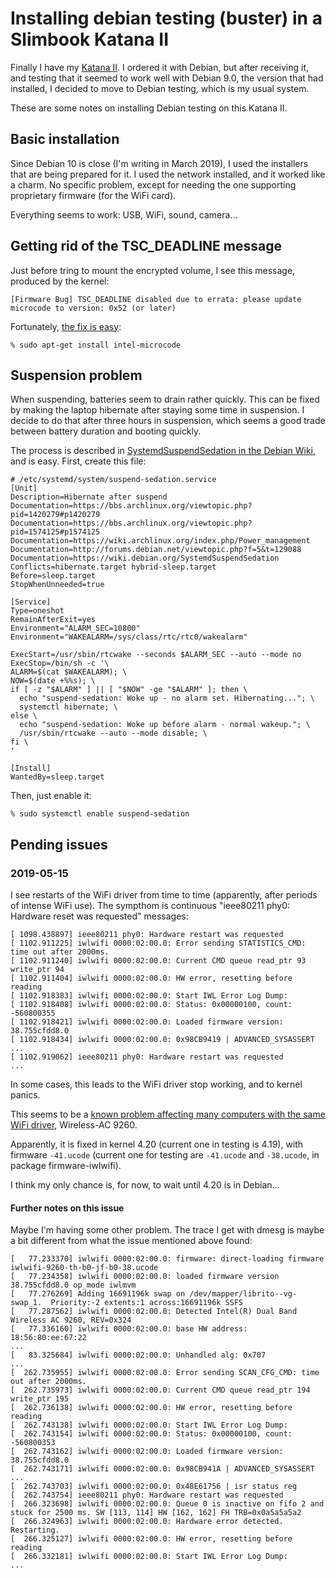 # Installing debian testing (buster) in a Slimbook Katana II

Finally I have my [Katana II](https://slimbook.es/en/katana-ii-the-ultrabook-aluminum).
I ordered it with Debian, but after receiving it, and testing that it
seemed to work well with Debian 9.0, the version that had installed,
I decided to move to Debian testing, which is my usual system.

These are some notes on installing Debian testing on this Katana II.

## Basic installation

Since Debian 10 is close (I'm writing in March 2019),
I used the installers that are being prepared for it.
I used the network installed, and it worked like a charm.
No specific problem, except for needing the one supporting
proprietary firmware (for the WiFi card).

Everything seems to work: USB, WiFi, sound, camera...

## Getting rid of the TSC_DEADLINE message

Just before tring to mount the encrypted volume, I see this message,
produced by the kernel:

```
[Firmware Bug] TSC_DEADLINE disabled due to errata: please update
microcode to version: 0x52 (or later)
```

Fortunately, [the fix is easy](https://unix.stackexchange.com/questions/410854/tsc-deadline-disabled-due-to-errata#410873):

```
% sudo apt-get install intel-microcode
```

## Suspension problem

When suspending, batteries seem to drain rather quickly.
This can be fixed by making the laptop hibernate after staying
some time in suspension. I decide to do that after three hours in
suspension, which seems a good trade between battery duration and
booting quickly.

The process is described in
[SystemdSuspendSedation in the Debian Wiki](https://wiki.debian.org/SystemdSuspendSedation), and is easy. First, create this file:

```
# /etc/systemd/system/suspend-sedation.service
[Unit]
Description=Hibernate after suspend
Documentation=https://bbs.archlinux.org/viewtopic.php?pid=1420279#p1420279
Documentation=https://bbs.archlinux.org/viewtopic.php?pid=1574125#p1574125
Documentation=https://wiki.archlinux.org/index.php/Power_management
Documentation=http://forums.debian.net/viewtopic.php?f=5&t=129088
Documentation=https://wiki.debian.org/SystemdSuspendSedation
Conflicts=hibernate.target hybrid-sleep.target
Before=sleep.target
StopWhenUnneeded=true

[Service]
Type=oneshot
RemainAfterExit=yes
Environment="ALARM_SEC=10800"
Environment="WAKEALARM=/sys/class/rtc/rtc0/wakealarm"

ExecStart=/usr/sbin/rtcwake --seconds $ALARM_SEC --auto --mode no
ExecStop=/bin/sh -c '\
ALARM=$(cat $WAKEALARM); \
NOW=$(date +%%s); \
if [ -z "$ALARM" ] || [ "$NOW" -ge "$ALARM" ]; then \
  echo "suspend-sedation: Woke up - no alarm set. Hibernating..."; \
  systemctl hibernate; \
else \
  echo "suspend-sedation: Woke up before alarm - normal wakeup."; \
  /usr/sbin/rtcwake --auto --mode disable; \
fi \
'

[Install]
WantedBy=sleep.target
```

Then, just enable it:

```
% sudo systemctl enable suspend-sedation
```

## Pending issues

### 2019-05-15

I see restarts of the WiFi driver from time to time
(apparently, after periods of intense WiFi use).
The sympthom is continuous "ieee80211 phy0: Hardware reset was requested"
messages:

```
[ 1098.438897] ieee80211 phy0: Hardware restart was requested
[ 1102.911225] iwlwifi 0000:02:00.0: Error sending STATISTICS_CMD: time out after 2000ms.
[ 1102.911240] iwlwifi 0000:02:00.0: Current CMD queue read_ptr 93 write_ptr 94
[ 1102.911404] iwlwifi 0000:02:00.0: HW error, resetting before reading
[ 1102.918383] iwlwifi 0000:02:00.0: Start IWL Error Log Dump:
[ 1102.918408] iwlwifi 0000:02:00.0: Status: 0x00000100, count: -560800355
[ 1102.918421] iwlwifi 0000:02:00.0: Loaded firmware version: 38.755cfdd8.0
[ 1102.918434] iwlwifi 0000:02:00.0: 0x98CB9419 | ADVANCED_SYSASSERT
...
[ 1102.919062] ieee80211 phy0: Hardware restart was requested
...
```

In some cases, this leads to the WiFi driver stop working, and to kernel panics.

This seems to be a [known problem affecting many computers with the same WiFi driver](https://bugzilla.kernel.org/show_bug.cgi?id=201713), Wireless-AC 9260.

Apparently, it is fixed in kernel 4.20 (current one in testing is 4.19),
with firmware `-41.ucode` (current one for testing are `-41.ucode`
and `-38.ucode`, in package firmware-iwlwifi).

I think my only chance is, for now, to wait until 4.20 is in Debian...

#### Further notes on this issue

Maybe I'm having some other problem. The trace I get with dmesg is
maybe a bit different from what the issue mentioned above found:

```
[   77.233370] iwlwifi 0000:02:00.0: firmware: direct-loading firmware iwlwifi-9260-th-b0-jf-b0-38.ucode
[   77.234358] iwlwifi 0000:02:00.0: loaded firmware version 38.755cfdd8.0 op_mode iwlmvm
[   77.276269] Adding 16691196k swap on /dev/mapper/librito--vg-swap_1.  Priority:-2 extents:1 across:16691196k SSFS
[   77.287562] iwlwifi 0000:02:00.0: Detected Intel(R) Dual Band Wireless AC 9260, REV=0x324
[   77.336160] iwlwifi 0000:02:00.0: base HW address: 18:56:80:ee:67:22
...
[   83.325684] iwlwifi 0000:02:00.0: Unhandled alg: 0x707
...
[  262.735955] iwlwifi 0000:02:00.0: Error sending SCAN_CFG_CMD: time out after 2000ms.
[  262.735973] iwlwifi 0000:02:00.0: Current CMD queue read_ptr 194 write_ptr 195
[  262.736138] iwlwifi 0000:02:00.0: HW error, resetting before reading
[  262.743138] iwlwifi 0000:02:00.0: Start IWL Error Log Dump:
[  262.743154] iwlwifi 0000:02:00.0: Status: 0x00000100, count: -560800353
[  262.743162] iwlwifi 0000:02:00.0: Loaded firmware version: 38.755cfdd8.0
[  262.743171] iwlwifi 0000:02:00.0: 0x98CB941A | ADVANCED_SYSASSERT
...
[  262.743703] iwlwifi 0000:02:00.0: 0x48E61756 | isr status reg
[  262.743754] ieee80211 phy0: Hardware restart was requested
[  266.323698] iwlwifi 0000:02:00.0: Queue 0 is inactive on fifo 2 and stuck for 2500 ms. SW [113, 114] HW [162, 162] FH TRB=0x0a5a5a5a2
[  266.324963] iwlwifi 0000:02:00.0: Hardware error detected. Restarting.
[  266.325127] iwlwifi 0000:02:00.0: HW error, resetting before reading
[  266.332181] iwlwifi 0000:02:00.0: Start IWL Error Log Dump:
...
```
